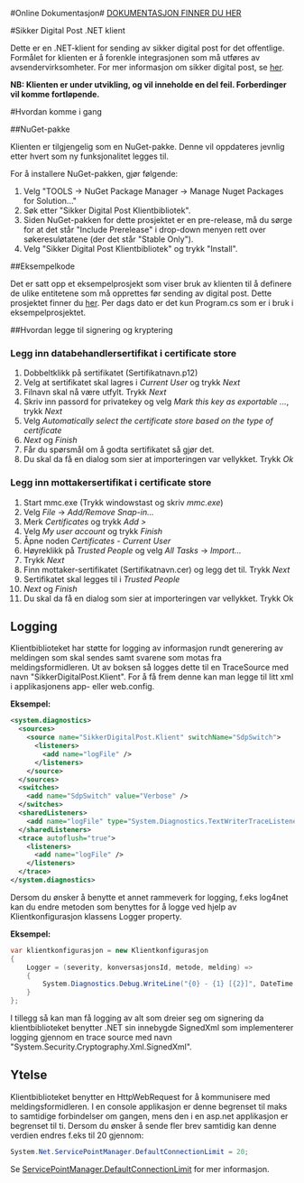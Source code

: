 #Online Dokumentasjon#
[DOKUMENTASJON FINNER DU HER](http://difi.github.io/sikker-digital-post-net-klient)

#Sikker Digital Post .NET klient

Dette er en .NET-klient for sending av sikker digital post for det offentlige. Formålet for klienten er å forenkle integrasjonen 
som må utføres av avsendervirksomheter. For mer informasjon om sikker digital post, se [her](http://begrep.difi.no/SikkerDigitalPost/).

**NB: Klienten er under utvikling, og vil inneholde en del feil. Forberdinger vil komme fortløpende.**

#Hvordan komme i gang

##NuGet-pakke

Klienten er tilgjengelig som en NuGet-pakke. Denne vil oppdateres jevnlig etter hvert som ny funksjonalitet legges til.

For å installere NuGet-pakken, gjør følgende:

1. Velg "TOOLS -> NuGet Package Manager -> Manage Nuget Packages for Solution..."
2. Søk etter "Sikker Digital Post Klientbibliotek".
3. Siden NuGet-pakken for dette prosjektet er en pre-release, må du sørge for at det står "Include Prerelease" i drop-down menyen rett over søkeresuløtatene (der det står "Stable Only").
4. Velg "Sikker Digital Post Klientbibliotek" og trykk "Install".

##Eksempelkode

Det er satt opp et eksempelprosjekt som viser bruk av klienten til å definere de ulike entitetene som må opprettes før sending av digital post. 
Dette prosjektet finner du [her](https://github.com/difi/sikker-digital-post-net-klient-demo). Per dags dato er det kun Program.cs som er i bruk i eksempelprosjektet.


##Hvordan legge til signering og kryptering

### Legg inn databehandlersertifikat i certificate store

1.  Dobbeltklikk på sertifikatet (Sertifikatnavn.p12)
2.  Velg at sertifikatet skal lagres i _Current User_ og trykk _Next_
3.  Filnavn skal nå være utfylt. Trykk _Next_
4.  Skriv inn passord for privatekey og velg _Mark this key as exportable ..._, trykk _Next_
5.  Velg _Automatically select the certificate store based on the type of certificate_
6.  _Next_ og _Finish_
7.  Får du spørsmål om å godta sertifikatet så gjør det.
8.  Du skal da få en dialog som sier at importeringen var vellykket. Trykk _Ok_


### Legg inn mottakersertifikat i certificate store

1.  Start mmc.exe (Trykk windowstast og skriv _mmc.exe_)
2.  Velg _File_ -> _Add/Remove Snap-in..._ 
3.  Merk _Certificates_ og trykk _Add >_
4.  Velg _My user account_ og trykk _Finish_
5.  Åpne noden _Certificates - Current User_
6.  Høyreklikk på _Trusted People_ og velg _All Tasks_ -> _Import..._
7.  Trykk _Next_
8.  Finn mottaker-sertifikatet (Sertifikatnavn.cer) og legg det til. Trykk _Next_
9.  Sertifikatet skal legges til i _Trusted People_
10. _Next_ og _Finish_
11. Du skal da få en dialog som sier at importeringen var vellykket. Trykk Ok

## Logging

Klientbiblioteket har støtte for logging av informasjon rundt generering av meldingen som skal sendes samt svarene som motas fra meldingsformidleren. Ut av boksen så logges dette til en TraceSource med navn "SikkerDigitalPost.Klient". For å få frem denne kan man legge til litt xml i applikasjonens app- eller web.config.

**Eksempel:**

```xml
<system.diagnostics>
  <sources>
    <source name="SikkerDigitalPost.Klient" switchName="SdpSwitch">
      <listeners>
        <add name="logFile" />
      </listeners>
    </source>
  </sources>
  <switches>
    <add name="SdpSwitch" value="Verbose" />
  </switches>
  <sharedListeners>
    <add name="logFile" type="System.Diagnostics.TextWriterTraceListener" initializeData="sdp.txt"/>
  </sharedListeners>
  <trace autoflush="true">
    <listeners>
      <add name="logFile" />
    </listeners>
  </trace>
</system.diagnostics>
```

Dersom du ønsker å benytte et annet rammeverk for logging, f.eks log4net kan du endre metoden som benyttes for å logge ved hjelp av Klientkonfigurasjon klassens Logger property. 

**Eksempel:**

```c#
var klientkonfigurasjon = new Klientkonfigurasjon
{
    Logger = (severity, konversasjonsId, metode, melding) =>
    {
        System.Diagnostics.Debug.WriteLine("{0} - {1} [{2}]", DateTime.Now, melding, konversasjonsId.GetValueOrDefault());
    }
};
```

I tillegg så kan man få logging av alt som dreier seg om signering da klientbiblioteket benytter .NET sin innebygde SignedXml som implementerer logging gjennom en trace source med navn "System.Security.Cryptography.Xml.SignedXml".

## Ytelse

Klientbiblioteket benytter en HttpWebRequest for å kommunisere med meldingsformidleren. I en console applikasjon er denne begrenset til maks to samtidige forbindelser om gangen, mens den i en asp.net applikasjon er begrenset til ti. Dersom du ønsker å sende fler brev samtidig kan denne verdien endres f.eks til 20 gjennom:

```c#
System.Net.ServicePointManager.DefaultConnectionLimit = 20;
```

Se [ServicePointManager.DefaultConnectionLimit](http://msdn.microsoft.com/en-us/library/system.net.servicepointmanager.defaultconnectionlimit(v=vs.110).aspx) for mer informasjon.
